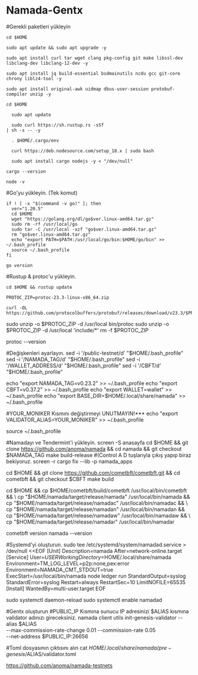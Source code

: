 # Namada-Gentx

#Gerekli paketleri yükleyin

```
cd $HOME
```

```
sudo apt update && sudo apt upgrade -y
```

```
sudo apt install curl tar wget clang pkg-config git make libssl-dev libclang-dev libclang-12-dev -y
```

```
sudo apt install jq build-essential bsdmainutils ncdu gcc git-core chrony liblz4-tool -y
```

```
sudo apt install original-awk uidmap dbus-user-session protobuf-compiler unzip -y
```

```
cd $HOME
```

```
  sudo apt update
```

```
  sudo curl https://sh.rustup.rs -sSf
| sh -s -- -y
```

```
  . $HOME/.cargo/env
```

```
  curl https://deb.nodesource.com/setup_18.x | sudo bash
```

```
  sudo apt install cargo nodejs -y < "/dev/null"
```

  ```
cargo --version
```

```
node -v
```
  
#Go'yu yükleyin. (Tek komut)

```
if ! [ -x "$(command -v go)" ]; then
  ver="1.20.5"
  cd $HOME
  wget "https://golang.org/dl/go$ver.linux-amd64.tar.gz"
  sudo rm -rf /usr/local/go
  sudo tar -C /usr/local -xzf "go$ver.linux-amd64.tar.gz"
  rm "go$ver.linux-amd64.tar.gz"
  echo "export PATH=$PATH:/usr/local/go/bin:$HOME/go/bin" >> ~/.bash_profile
  source ~/.bash_profile
fi
```

```
go version
```

#Rustup & protoc'u yükleyin.

```
cd $HOME && rustup update
```

```
PROTOC_ZIP=protoc-23.3-linux-x86_64.zip
```

```
curl -OL https://github.com/protocolbuffers/protobuf/releases/download/v23.3/$PROTOC_ZIP
```


sudo unzip -o $PROTOC_ZIP -d /usr/local bin/protoc
sudo unzip -o $PROTOC_ZIP -d /usr/local 'include/*'
rm -f $PROTOC_ZIP

protoc --version

#Değişkenleri ayarlayın.
sed -i '/public-testnet/d' "$HOME/.bash_profile"
sed -i '/NAMADA_TAG/d' "$HOME/.bash_profile"
sed -i '/WALLET_ADDRESS/d' "$HOME/.bash_profile"
sed -i '/CBFT/d' "$HOME/.bash_profile"


echo "export NAMADA_TAG=v0.23.2" >> ~/.bash_profile
echo "export CBFT=v0.37.2" >> ~/.bash_profile
echo "export WALLET=wallet" >> ~/.bash_profile
echo "export BASE_DIR=$HOME/.local/share/namada" >> ~/.bash_profile

#YOUR_MONIKER Kısmını değiştirmeyi UNUTMAYIN!***
echo "export VALIDATOR_ALIAS=YOUR_MONIKER" >> ~/.bash_profile

source ~/.bash_profile

#Namadayı ve Tendermint'i yükleyin.
screen -S anasayfa
cd $HOME && git clone https://github.com/anoma/namada && cd namada && git checkout $NAMADA_TAG
make build-release
#(Control A D tuşlarıyla çıkış yapıp biraz bekiyoruz.
screen -r
cargo fix --lib -p namada_apps

cd $HOME && git clone https://github.com/cometbft/cometbft.git && cd cometbft && git checkout $CBFT
make build

cd $HOME && cp $HOME/cometbft/build/cometbft /usr/local/bin/cometbft && \
cp "$HOME/namada/target/release/namada" /usr/local/bin/namada && \
cp "$HOME/namada/target/release/namadac" /usr/local/bin/namadac && \
cp "$HOME/namada/target/release/namadan" /usr/local/bin/namadan && \
cp "$HOME/namada/target/release/namadaw" /usr/local/bin/namadaw && \
cp "$HOME/namada/target/release/namadar" /usr/local/bin/namadar

cometbft version
namada --version

#Systemd'yi oluşturun.
sudo tee /etc/systemd/system/namadad.service > /dev/null <<EOF
[Unit]
Description=namada
After=network-online.target
[Service]
User=$USER
WorkingDirectory=$HOME/.local/share/namada
Environment=TM_LOG_LEVEL=p2p:none,pex:error
Environment=NAMADA_CMT_STDOUT=true
ExecStart=/usr/local/bin/namada node ledger run 
StandardOutput=syslog
StandardError=syslog
Restart=always
RestartSec=10
LimitNOFILE=65535
[Install]
WantedBy=multi-user.target
EOF

sudo systemctl daemon-reload
sudo systemctl enable namadad

#Gentx oluşturun
#PUBLIC_IP Kısmına sunucu IP adresinizi $ALIAS kısmına validator adınızı gireceksiniz.
namada client utils init-genesis-validator --alias $ALIAS \
--max-commission-rate-change 0.01 --commission-rate 0.05 \
--net-address $PUBLIC_IP:26656

#Toml dosyasının çıktısını alın
cat $HOME/.local/share/namada/pre-genesis/$ALIAS/validator.toml

https://github.com/anoma/namada-testnets
